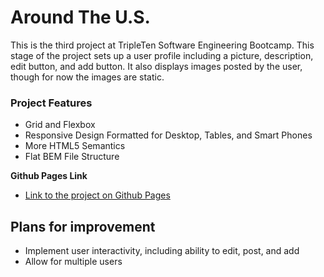 # Around The U.S.

This is the third project at TripleTen Software Engineering Bootcamp. This stage of the project sets up a user profile including a picture, description, edit button, and add button. It also displays images posted by the user, though for now the images are static.

### Project Features

- Grid and Flexbox
- Responsive Design Formatted for Desktop, Tables, and Smart Phones
- More HTML5 Semantics
- Flat BEM File Structure

**Github Pages Link**

- [Link to the project on Github Pages](https://bearbaubles.github.io/se_project_aroundtheus)

## Plans for improvement

- Implement user interactivity, including ability to edit, post, and add
- Allow for multiple users
